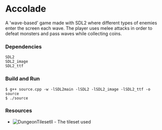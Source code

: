 # Accolade
A 'wave-based' game made with SDL2 where different types of enemies enter the screen each wave. The player uses melee attacks in order to defeat monsters and pass waves while collecting coins. 
### Dependencies
```
SDL2
SDL2_image
SDL2_ttf
```
### Build and Run
```
$ g++ source.cpp -w -lSDL2main -lSDL2 -lSDL2_image -lSDL2_ttf -o source
$ ./source
```
### Resources
* ![DungeonTilesetII](https://0x72.itch.io/dungeontileset-ii) - The tileset used
